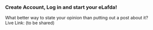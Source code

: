 ### Create Account, Log in and start your eLafda!  
What better way to state your opinion than putting out a post about it?  
Live Link: (to be shared)